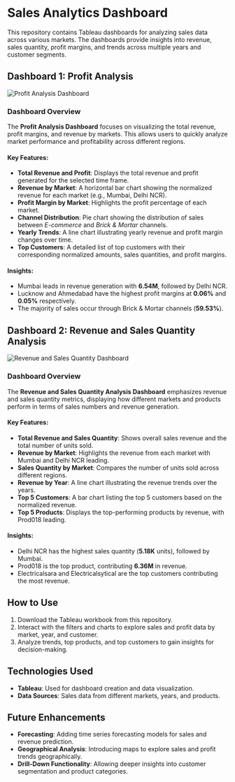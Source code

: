 # Sales Analytics Dashboard

This repository contains Tableau dashboards for analyzing sales data across various markets. The dashboards provide insights into revenue, sales quantity, profit margins, and trends across multiple years and customer segments.

## Dashboard 1: Profit Analysis

![Profit Analysis Dashboard](./Tableau_Dashbpard_Profit_Analysis.png)

### Dashboard Overview
The **Profit Analysis Dashboard** focuses on visualizing the total revenue, profit margins, and revenue by markets. This allows users to quickly analyze market performance and profitability across different regions.

#### Key Features:
- **Total Revenue and Profit**: Displays the total revenue and profit generated for the selected time frame.
- **Revenue by Market**: A horizontal bar chart showing the normalized revenue for each market (e.g., Mumbai, Delhi NCR).
- **Profit Margin by Market**: Highlights the profit percentage of each market.
- **Channel Distribution**: Pie chart showing the distribution of sales between *E-commerce* and *Brick & Mortar* channels.
- **Yearly Trends**: A line chart illustrating yearly revenue and profit margin changes over time.
- **Top Customers**: A detailed list of top customers with their corresponding normalized amounts, sales quantities, and profit margins.

#### Insights:
- Mumbai leads in revenue generation with **6.54M**, followed by Delhi NCR.
- Lucknow and Ahmedabad have the highest profit margins at **0.06%** and **0.05%** respectively.
- The majority of sales occur through Brick & Mortar channels (**59.53%**).

## Dashboard 2: Revenue and Sales Quantity Analysis

![Revenue and Sales Quantity Dashboard](Tableau_Dashbpard_Revenue_Analysis.png)

### Dashboard Overview
The **Revenue and Sales Quantity Analysis Dashboard** emphasizes revenue and sales quantity metrics, displaying how different markets and products perform in terms of sales numbers and revenue generation.

#### Key Features:
- **Total Revenue and Sales Quantity**: Shows overall sales revenue and the total number of units sold.
- **Revenue by Market**: Highlights the revenue from each market with Mumbai and Delhi NCR leading.
- **Sales Quantity by Market**: Compares the number of units sold across different regions.
- **Revenue by Year**: A line chart illustrating the revenue trends over the years.
- **Top 5 Customers**: A bar chart listing the top 5 customers based on the normalized revenue.
- **Top 5 Products**: Displays the top-performing products by revenue, with Prod018 leading.

#### Insights:
- Delhi NCR has the highest sales quantity (**5.18K** units), followed by Mumbai.
- Prod018 is the top product, contributing **6.36M** in revenue.
- Electricalsara and Electricalsytical are the top customers contributing the most revenue.

## How to Use
1. Download the Tableau workbook from this repository.
2. Interact with the filters and charts to explore sales and profit data by market, year, and customer.
3. Analyze trends, top products, and top customers to gain insights for decision-making.

## Technologies Used
- **Tableau**: Used for dashboard creation and data visualization.
- **Data Sources**: Sales data from different markets, years, and products.

## Future Enhancements
- **Forecasting**: Adding time series forecasting models for sales and revenue prediction.
- **Geographical Analysis**: Introducing maps to explore sales and profit trends geographically.
- **Drill-Down Functionality**: Allowing deeper insights into customer segmentation and product categories.
